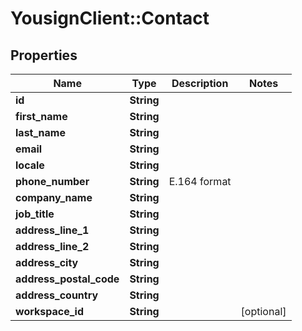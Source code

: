 # YousignClient::Contact

## Properties
Name | Type | Description | Notes
------------ | ------------- | ------------- | -------------
**id** | **String** |  | 
**first_name** | **String** |  | 
**last_name** | **String** |  | 
**email** | **String** |  | 
**locale** | **String** |  | 
**phone_number** | **String** | E.164 format | 
**company_name** | **String** |  | 
**job_title** | **String** |  | 
**address_line_1** | **String** |  | 
**address_line_2** | **String** |  | 
**address_city** | **String** |  | 
**address_postal_code** | **String** |  | 
**address_country** | **String** |  | 
**workspace_id** | **String** |  | [optional] 

